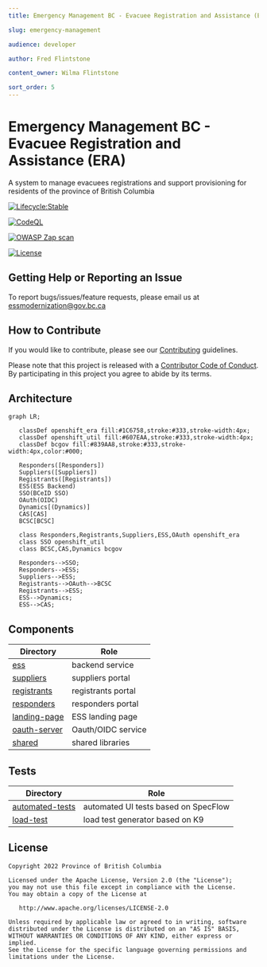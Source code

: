 ```yaml
---
title: Emergency Management BC - Evacuee Registration and Assistance (ERA)

slug: emergency-management

audience: developer

author: Fred Flintstone

content_owner: Wilma Flintstone

sort_order: 5
---
```

# Emergency Management BC - Evacuee Registration and Assistance (ERA)

A system to manage evacuees registrations and support provisioning for residents of the province of British Columbia

[![Lifecycle:Stable](https://img.shields.io/badge/Lifecycle-Stable-97ca00)](https://github.com/bcgov/repomountie/blob/master/doc/lifecycle-badges.md)

[![CodeQL](https://github.com/bcgov/embc-ess-mod/actions/workflows/codeql-analysis.yml/badge.svg?branch=master)](https://github.com/bcgov/embc-ess-mod/actions/workflows/codeql-analysis.yml)

[![OWASP Zap scan](https://github.com/bcgov/embc-ess-mod/actions/workflows/owasp_zap_scan.yml/badge.svg)](https://github.com/bcgov/embc-ess-mod/actions/workflows/owasp_zap_scan.yml)

[![License](https://img.shields.io/badge/License-Apache%202.0-blue.svg)](LICENSE)

## Getting Help or Reporting an Issue

To report bugs/issues/feature requests, please email us at essmodernization@gov.bc.ca

## How to Contribute

If you would like to contribute, please see our [Contributing](./CONTRIBUTING.md) guidelines.

Please note that this project is released with a [Contributor Code of Conduct](./CODE_OF_CONDUCT.md). By participating in this project you agree to abide by its terms.

## Architecture

```mermaid
graph LR;

   classDef openshift_era fill:#1C6758,stroke:#333,stroke-width:4px;
   classDef openshift_util fill:#607EAA,stroke:#333,stroke-width:4px;
   classDef bcgov fill:#839AA8,stroke:#333,stroke-width:4px,color:#000;

   Responders([Responders])
   Suppliers([Suppliers])
   Registrants([Registrants])
   ESS(ESS Backend)
   SSO(BCeID SSO)
   OAuth(OIDC)
   Dynamics[(Dynamics)]
   CAS[CAS]
   BCSC[BCSC]

   class Responders,Registrants,Suppliers,ESS,OAuth openshift_era
   class SSO openshift_util
   class BCSC,CAS,Dynamics bcgov

   Responders-->SSO;
   Responders-->ESS;
   Suppliers-->ESS;
   Registrants-->OAuth-->BCSC
   Registrants-->ESS;
   ESS-->Dynamics;
   ESS-->CAS;
```

## Components

| Directory                       | Role               |
| ------------------------------- | ------------------ |
| [ess](./ess/)                   | backend service    |
| [suppliers](./suppliers/)       | suppliers portal   |
| [registrants](./registrants/)   | registrants portal |
| [responders](./responders/)     | responders portal  |
| [landing-page](./landing-page/) | ESS landing page   |
| [oauth-server](./oauth-server/) | Oauth/OIDC service |
| [shared](./shared/)             | shared libraries   |

## Tests

| Directory                             | Role                                 |
| ------------------------------------- | ------------------------------------ |
| [automated-tests](./automated-tests/) | automated UI tests based on SpecFlow |
| [load-test](./load-test/)             | load test generator based on K9      |

## License

    Copyright 2022 Province of British Columbia

    Licensed under the Apache License, Version 2.0 (the "License");
    you may not use this file except in compliance with the License.
    You may obtain a copy of the License at 

       http://www.apache.org/licenses/LICENSE-2.0

    Unless required by applicable law or agreed to in writing, software
    distributed under the License is distributed on an "AS IS" BASIS,
    WITHOUT WARRANTIES OR CONDITIONS OF ANY KIND, either express or implied.
    See the License for the specific language governing permissions and
    limitations under the License.
   
